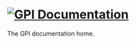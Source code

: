 [![GPI Documentation](http://gpilab.com/wp-content/uploads/2015/02/documentation_b-e1423510067674.jpg)](http://gpilab.com)
=====================

The GPI documentation home.
